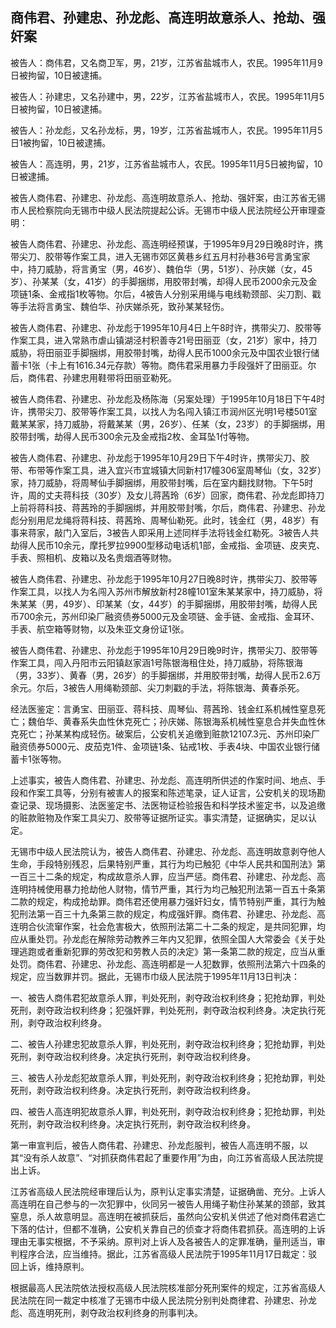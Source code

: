 ## 商伟君、孙建忠、孙龙彪、高连明故意杀人、抢劫、强奸案

被告人：商伟君，又名商卫军，男，21岁，江苏省盐城市人，农民。1995年11月9日被拘留，10日被逮捕。

被告人：孙建忠，又名孙建中，男，22岁，江苏省盐城市人，农民。1995年11月5日被拘留，10日被逮捕。

被告人：孙龙彪，又名孙龙标，男，19岁，江苏省盐城市人，农民。1995年11月5日1被拘留，10日被逮捕。

被告人：高连明，男，21岁，江苏省盐城市人，农民。1995年11月5日被拘留，10日被逮捕。

被告人商伟君、孙建忠、孙龙彪、高连明故意杀人、抢劫、强奸案，由江苏省无锡市人民检察院向无锡市中级人民法院提起公诉。无锡市中级人民法院经公开审理查明：

被告人商伟君、孙建忠、孙龙彪、高连明经预谋，于1995年9月29日晚8时许，携带尖刀、胶带等作案工具，进入无锡市郊区黄巷乡红五月村孙巷36号言勇宝家中，持刀威胁，将言勇宝（男，46岁）、魏伯华（男，51岁）、孙庆娣（女，45岁）、孙某某（女，41岁）的手脚捆绑，用胶带封嘴，却得人民币2000余元及金项链1条、金戒指1枚等物。尔后，4被告人分别采用绳与电线勒颈部、尖刀割、戳等手法将言勇宝、魏伯华、孙庆娣杀死，致孙某某轻伤。

被告人商伟君、孙建忠、孙龙彪于1995年10月4日上午8时许，携带尖刀、胶带等作案工具，进入常熟市虐山镇湖泾村积善寺21号田丽亚（女，21岁）家中，持刀威胁，将田丽亚手脚捆绑，用胶带封嘴，劫得人民币1000余元及中国农业银行储蓄卡1张（卡上有1616.34元存款）等物。商伟君采用暴力手段强奸了田丽亚。尔后，商伟君、孙建忠用鞋带将田丽亚勒死。

被告人商伟君、孙建忠、孙龙彪及杨陈海（另案处理）于1995年10月18日下午4时许，携带尖刀、胶带等作案工具，以找人为名闯入镇江市润州区光明1号楼501室戴某某家，持刀威胁，将戴某某（男，26岁）、任某（女，23岁）的手脚捆绑，用胶带封嘴，劫得人民币300余元及金戒指2枚、金耳坠1付等物。

被告人商伟君、孙建忠、孙龙彪于1995年10月29日下午4时许，携带尖刀、胶带、布带等作案工具，进入宜兴市宜城镇大同新村17幢306室周琴仙（女，32岁）家，持刀威胁，将周琴仙手脚捆绑，用胶带封嘴，后在室内翻找财物。下午5时许，周的丈夫蒋科技（30岁）及女儿蒋茜玲（6岁）回家，商伟君、孙龙彪即持刀上前将蒋科技、蒋茜玲的手脚捆绑，并用胶带封嘴，尔后，商伟君、孙建忠、孙龙彪分别用尼龙绳将蒋科技、蒋茜玲、周琴仙勒死。此时，钱金红（男，48岁）有事来蒋家，敲门入室后，3被告人即采用上述同样手法将钱金红勒死。3被告人共劫得人民币10余元，摩托罗拉9900型移动电话机1部，金戒指、金项链、皮夹克、手表、照相机、皮箱以及名贵烟酒等财物。

被告人商伟君、孙建忠、孙龙彪于1995年10月27日晚8时许，携带尖刀、胶带等作案工具，以找人为名闯入苏州市解放新村28幢101室朱某某家中，持刀威胁，将朱某某（男，49岁）、印某某（女，44岁）的手脚捆绑，用胶带封嘴，劫得人民币700余元，苏州印染厂融资债券5000元及金项链、金手链、金戒指、金耳环、手表、航空箱等财物，以及朱亚文身份证1张。

被告人商伟君、孙建忠、孙龙彪于1995年10月29日晚9时许，携带尖刀、胶带等作案工具，闯入丹阳市云阳镇赵家涵1号陈银海租住处，持刀威胁，将陈银海（男，33岁）、黄春（男，26岁）的手脚捆绑，并用胶带封嘴，劫得人民币2.6万余元。尔后，3被告人用绳勒颈部、尖刀刺戳的手法，将陈银海、黄春杀死。

经法医鉴定：言勇宝、田丽亚、蒋科技、周琴仙、蒋茜玲、钱金红系机械性窒息死亡；魏伯华、黄春系失血性休克死亡；孙庆娣、陈银海系机械性窒息合并失血性休克死亡；孙某某构成轻伤。破案后，公安机关追缴到赃款12107.3元、苏州印染厂融资债券5000元、皮茄克1件、金项链1条、钻戒1枚、手表4块、中国农业银行储蓄卡1张等物。

上述事实，被告人商伟君、孙建忠、孙龙彪、高连明所供述的作案时间、地点、手段和作案工具等，分别有被害人的报案和陈述笔录，证人证言，公安机关的现场勘查记录、现场摄影、法医鉴定书、法医物证检验报告和科学技术鉴定书，以及追缴的赃款赃物及作案工具尖刀、胶带等证据所证实。事实清楚，证据确实，足以认定。

无锡市中级人民法院认为，被告人商伟君、孙建忠、孙龙彪、高连明故意剥夺他人生命，手段特别残忍，后果特别严重，其行为均已触犯《中华人民共和国刑法》第一百三十二条的规定，构成故意杀人罪，应当严惩。商伟君、孙建忠、孙龙彪、高连明持械使用暴力抢劫他人财物，情节严重，其行为均己触犯刑法第一百五十条第二款的规定，构成抢劫罪。商伟君还使用暴力强奸妇女，情节特别严重，其行为触犯刑法第一百三十九条第三款的规定，构成强奸罪。商伟君、孙建忠、孙龙彪、高连明合伙流窜作案，社会危害极大，依照刑法第二十二条的规定，是共同犯罪，均应从重处罚。孙龙彪在解除劳动教养三年内又犯罪，依照全国人大常委会《关于处理逃跑或者重新犯罪的劳改犯和劳教人员的决定》第一条第二款的规定，应当从重处罚。商伟君、孙建忠、孙龙彪、高连明都是一人犯数罪，依照刑法第六十四条的规定，应当数罪并罚。据此，无锡市巾级人民法院于1995年11月13日判决：

一、被告人商伟君犯故意杀人罪，判处死刑，剥夺政治权利终身；犯抢劫罪，判处死刑，剥夺政治权利终身；犯强奸罪，判处死刑，剥夺政治权利终身。决定执行死刑，剥夺政治权利终身。

二、被告人孙建忠犯故意杀人罪，判处死刑，剥夺政治权利终身；犯抢劫罪，判处死刑，剥夺政治权利终身。决定执行死刑，剥夺政治权利终身。

三、被告人孙龙彪犯故意杀人罪，判处死刑，剥夺政治权利终身；犯抢劫罪，判处死刑，剥夺政治权利终身。决定执行死刑，剥夺政治权利终身。

四、被告人高连明犯故意杀人罪，判处死刑，剥夺政治权利终身；犯抢劫罪，判处死刑，剥夺政治权利终身。决定执行死刑，剥夺政治权利终身。

第一审宣判后，被告人商伟君、孙建忠、孙龙彪服判，被告人高连明不服，以其“没有杀人故意”、“对抓获商伟君起了重要作用”为由，向江苏省高级人民法院提出上诉。

江苏省高级人民法院经审理后认为，原判认定事实清楚，证据确凿、充分。上诉人高连明在自己参与的一次犯罪中，伙同另一被告人用绳子勒住孙某某的颈部，致其窒息，杀人故意明显。高连明在被抓获后，虽然向公安机关供述了他对商伟君逃亡下落的估计，但都不准确，公安机关靠自己的侦查才将商伟君抓获。高连明的上诉理由无事实根据，不予采纳。原判对上诉人及各被告人的定罪准确，量刑适当，审判程序合法，应当维持。据此，江苏省高级人民法院于1995年11月17日裁定：驳回上诉，维持原判。

根据最高人民法院依法授权高级人民法院核准部分死刑案件的规定，江苏省高级人民法院在同一裁定中核准了无锡市中级人民法院分别判处商律君、孙建忠、孙龙彪、高连明死刑，剥夺政治权利终身的刑事判决。

